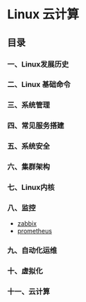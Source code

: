 
# Linux 云计算
## 目录
### 一、Linux发展历史
### 二、Linux 基础命令
### 三、系统管理
### 四、常见服务搭建
### 五、系统安全
### 六、集群架构
### 七、Linux内核
### 八、监控
- [zabbix](https://abbott68.github.io/linux/监控/zabbix/) 
- [prometheus](https://abbott68.github.io/linux/监控/prometheus)

### 九、自动化运维
### 十、虚拟化
### 十一、云计算
